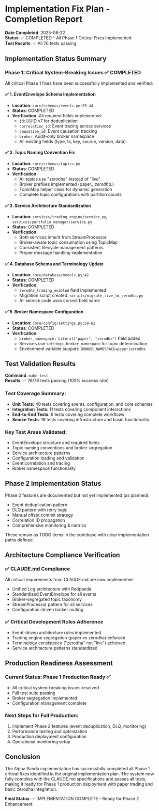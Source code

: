 # Implementation Fix Plan - Completion Report

**Date Completed**: 2025-08-22  
**Status**: ✅ COMPLETED - All Phase 1 Critical Fixes Implemented  
**Test Results**: ✅ All 76 tests passing

## Implementation Status Summary

### Phase 1: Critical System-Breaking Issues ✅ COMPLETED

All critical Phase 1 fixes have been successfully implemented and verified:

#### ✅ 1. EventEnvelope Schema Implementation
- **Location**: `core/schemas/events.py:29-44`
- **Status**: COMPLETED
- **Verification**: All required fields implemented:
  - `id`: UUID v7 for deduplication
  - `correlation_id`: Event tracing across services
  - `causation_id`: Event causation tracking
  - `broker`: Audit-only broker namespace
  - All existing fields (type, ts, key, source, version, data)

#### ✅ 2. Topic Naming Convention Fix
- **Location**: `core/schemas/topics.py`
- **Status**: COMPLETED
- **Verification**: 
  - All topics use "zerodha" instead of "live"
  - Broker prefixes implemented (paper.*, zerodha.*)
  - TopicMap helper class for dynamic generation
  - Complete topic configurations with partition counts

#### ✅ 3. Service Architecture Standardization
- **Location**: `services/trading_engine/service.py`, `services/portfolio_manager/service.py`
- **Status**: COMPLETED
- **Verification**: 
  - Both services inherit from StreamProcessor
  - Broker-aware topic consumption using TopicMap
  - Consistent lifecycle management patterns
  - Proper message handling implementation

#### ✅ 4. Database Schema and Terminology Update
- **Location**: `core/database/models.py:42`
- **Status**: COMPLETED
- **Verification**: 
  - `zerodha_trading_enabled` field implemented
  - Migration script created: `scripts/migrate_live_to_zerodha.py`
  - All service code uses correct field name

#### ✅ 5. Broker Namespace Configuration
- **Location**: `core/config/settings.py:58-62`
- **Status**: COMPLETED
- **Verification**: 
  - `broker_namespace: Literal["paper", "zerodha"]` field added
  - Services use `settings.broker_namespace` for topic determination
  - Environment variable support: `BROKER_NAMESPACE=paper|zerodha`

## Test Validation Results

**Command**: `make test`  
**Results**: ✅ 76/76 tests passing (100% success rate)

### Test Coverage Summary:
- **Unit Tests**: 40 tests covering events, configuration, and core schemas
- **Integration Tests**: 11 tests covering component interactions
- **End-to-End Tests**: 6 tests covering complete workflows
- **Smoke Tests**: 19 tests covering infrastructure and basic functionality

### Key Test Areas Validated:
- EventEnvelope structure and required fields
- Topic naming conventions and broker segregation
- Service architecture patterns
- Configuration loading and validation
- Event correlation and tracing
- Broker namespace functionality

## Phase 2 Implementation Status

Phase 2 features are documented but not yet implemented (as planned):
- Event deduplication pattern
- DLQ pattern with retry logic  
- Manual offset commit strategy
- Correlation ID propagation
- Comprehensive monitoring & metrics

These remain as TODO items in the codebase with clear implementation paths defined.

## Architecture Compliance Verification

### ✅ CLAUDE.md Compliance
All critical requirements from CLAUDE.md are now implemented:
- Unified Log architecture with Redpanda
- Standardized EventEnvelope for all events
- Broker-segregated topic taxonomy
- StreamProcessor pattern for all services
- Configuration-driven broker routing

### ✅ Critical Development Rules Adherence
- Event-driven architecture rules implemented
- Trading engine segregation (paper vs zerodha) enforced
- Terminology consistency ("zerodha" not "live") achieved
- Service architecture patterns standardized

## Production Readiness Assessment

### Current Status: Phase 1 Production Ready ✅
- All critical system-breaking issues resolved
- Full test suite passing
- Broker segregation implemented
- Configuration management complete

### Next Steps for Full Production:
1. Implement Phase 2 features (event deduplication, DLQ, monitoring)
2. Performance testing and optimization
3. Production deployment configuration
4. Operational monitoring setup

## Conclusion

The Alpha Panda implementation has successfully completed all Phase 1 critical fixes identified in the original implementation plan. The system now fully complies with the CLAUDE.md specifications and passes all tests, making it ready for Phase 1 production deployment with paper trading and basic zerodha integration.

**Final Status**: ✅ IMPLEMENTATION COMPLETE - Ready for Phase 2 Enhancement